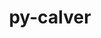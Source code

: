 ---
title: "py-calver"
layout: cache
categories: [package, develop]
meta: {"compilers": ["apple-clang@=16.0.0", "gcc@=10.5.0", "gcc@=11.1.0", "gcc@=11.4.0", "gcc@=13.2.0", "gcc@=13.3.0", "gcc@=7.3.1", "gcc@=7.5.0", "gcc@=9.4.0", "oneapi@=2024.2.1"], "num_specs": 194, "num_specs_by_stack": {"aws-isc": 2, "aws-isc-aarch64": 2, "data-vis-sdk": 8, "developer-tools-aarch64-linux-gnu": 4, "developer-tools-darwin": 4, "developer-tools-x86_64_v3-linux-gnu": 4, "e4s": 31, "e4s-neoverse-v2": 8, "e4s-neoverse_v1": 8, "e4s-oneapi": 31, "e4s-power": 4, "hep": 8, "ml-darwin-aarch64-mps": 23, "ml-linux-aarch64-cpu": 22, "ml-linux-aarch64-cuda": 23, "ml-linux-x86_64-cpu": 22, "ml-linux-x86_64-cuda": 23, "ml-linux-x86_64-rocm": 18, "radiuss": 15, "root": 194}, "oss": ["amzn2", "centos7", "rhel8", "sequoia", "ubuntu18.04", "ubuntu20.04", "ubuntu22.04", "ubuntu24.04"], "platforms": ["darwin", "linux"], "stacks": ["aws-isc", "aws-isc-aarch64", "data-vis-sdk", "developer-tools-aarch64-linux-gnu", "developer-tools-darwin", "developer-tools-x86_64_v3-linux-gnu", "e4s", "e4s-neoverse-v2", "e4s-neoverse_v1", "e4s-oneapi", "e4s-power", "hep", "ml-darwin-aarch64-mps", "ml-linux-aarch64-cpu", "ml-linux-aarch64-cuda", "ml-linux-x86_64-cpu", "ml-linux-x86_64-cuda", "ml-linux-x86_64-rocm", "radiuss", "root"], "targets": ["aarch64", "neoverse_v1", "neoverse_v2", "ppc64le", "x86_64_v3"], "versions": ["2022.6.26"]}
spec_details: [{"compiler": "gcc@=13.2.0", "hash": "27gqeqms4hyujnfe2lf4oikl3ylad6gn", "os": "ubuntu24.04", "platform": "linux", "size": "-", "stacks": ["ml-linux-aarch64-cpu", "ml-linux-aarch64-cuda", "root"], "target": "aarch64", "variants": ["build_system=python_pip"], "versions": ["2022.6.26"]}, {"compiler": "gcc@=11.4.0", "hash": "2a75j7ejfkguobazuiwimw372n27rzvf", "os": "ubuntu22.04", "platform": "linux", "size": "-", "stacks": ["e4s", "root"], "target": "x86_64_v3", "variants": ["build_system=python_pip"], "versions": ["2022.6.26"]}, {"compiler": "gcc@=11.4.0", "hash": "2ai2nfs6xtkwra627msp7sukgzb6ldwl", "os": "ubuntu22.04", "platform": "linux", "size": "-", "stacks": ["e4s", "root"], "target": "x86_64_v3", "variants": ["build_system=python_pip"], "versions": ["2022.6.26"]}, {"compiler": "oneapi@=2024.2.1", "hash": "2bk5cbbatv7afxlzafrby6yarmbzsqy6", "os": "ubuntu22.04", "platform": "linux", "size": "-", "stacks": ["e4s-oneapi", "root"], "target": "x86_64_v3", "variants": ["build_system=python_pip"], "versions": ["2022.6.26"]}, {"compiler": "apple-clang@=16.0.0", "hash": "2ffl3p6njefh54degb4gag2byxrdrs77", "os": "sequoia", "platform": "darwin", "size": "-", "stacks": ["developer-tools-darwin", "ml-darwin-aarch64-mps", "root"], "target": "aarch64", "variants": ["build_system=python_pip"], "versions": ["2022.6.26"]}, {"compiler": "gcc@=11.1.0", "hash": "2iozywvm5erapjd3ddgjotihpeqgzze3", "os": "ubuntu20.04", "platform": "linux", "size": "-", "stacks": ["data-vis-sdk", "root"], "target": "x86_64_v3", "variants": ["build_system=python_pip"], "versions": ["2022.6.26"]}, {"compiler": "gcc@=11.1.0", "hash": "33scl4a6ddpvpgu5v2ezzqj46v2regyb", "os": "ubuntu20.04", "platform": "linux", "size": "-", "stacks": ["data-vis-sdk", "root"], "target": "x86_64_v3", "variants": ["build_system=python_pip"], "versions": ["2022.6.26"]}, {"compiler": "gcc@=13.2.0", "hash": "33ugwhri2xeiktaq4vis34w64ucdj5et", "os": "ubuntu24.04", "platform": "linux", "size": "-", "stacks": ["ml-linux-aarch64-cpu", "ml-linux-aarch64-cuda", "root"], "target": "aarch64", "variants": ["build_system=python_pip"], "versions": ["2022.6.26"]}, {"compiler": "gcc@=13.2.0", "hash": "34one5kfkqpxwxxi7aslyfv3dcizlwtw", "os": "ubuntu24.04", "platform": "linux", "size": "-", "stacks": ["ml-linux-x86_64-cpu", "ml-linux-x86_64-cuda", "root"], "target": "x86_64_v3", "variants": ["build_system=python_pip"], "versions": ["2022.6.26"]}, {"compiler": "gcc@=13.2.0", "hash": "37tf6xsel2mrkovzd5hkm7mhcdnij3nu", "os": "ubuntu24.04", "platform": "linux", "size": "-", "stacks": ["ml-linux-aarch64-cpu", "ml-linux-aarch64-cuda", "root"], "target": "aarch64", "variants": ["build_system=python_pip"], "versions": ["2022.6.26"]}, {"compiler": "oneapi@=2024.2.1", "hash": "3cetlh5z55spdhibcloi7f4lj227x6yc", "os": "ubuntu22.04", "platform": "linux", "size": "-", "stacks": ["e4s-oneapi", "root"], "target": "x86_64_v3", "variants": ["build_system=python_pip"], "versions": ["2022.6.26"]}, {"compiler": "apple-clang@=16.0.0", "hash": "3ei4wk57xy2domylckqz4vcxrpqczrnc", "os": "sequoia", "platform": "darwin", "size": "-", "stacks": ["ml-darwin-aarch64-mps", "root"], "target": "aarch64", "variants": ["build_system=python_pip"], "versions": ["2022.6.26"]}, {"compiler": "gcc@=11.4.0", "hash": "3fnwj7oankksxdodmodpoa3bb5bekjxj", "os": "ubuntu22.04", "platform": "linux", "size": "-", "stacks": ["hep", "root"], "target": "x86_64_v3", "variants": ["build_system=python_pip"], "versions": ["2022.6.26"]}, {"compiler": "gcc@=11.1.0", "hash": "4cxk32547q3dm447tjghgzeav44hubq2", "os": "ubuntu20.04", "platform": "linux", "size": "-", "stacks": ["data-vis-sdk", "root"], "target": "x86_64_v3", "variants": ["build_system=python_pip"], "versions": ["2022.6.26"]}, {"compiler": "gcc@=11.4.0", "hash": "4exw7utiwu47wugpm4nlg3jbdwbf2mip", "os": "ubuntu22.04", "platform": "linux", "size": "-", "stacks": ["e4s", "root"], "target": "x86_64_v3", "variants": ["build_system=python_pip"], "versions": ["2022.6.26"]}, {"compiler": "gcc@=11.4.0", "hash": "4f4phrcnesm3wjhwuwdvzhdyzxkekyrw", "os": "ubuntu22.04", "platform": "linux", "size": "-", "stacks": ["e4s-neoverse_v1", "root"], "target": "neoverse_v1", "variants": ["build_system=python_pip"], "versions": ["2022.6.26"]}, {"compiler": "gcc@=11.1.0", "hash": "4m5pjagarrvjfidgsfmfs5wlumxyf3no", "os": "ubuntu20.04", "platform": "linux", "size": "-", "stacks": ["data-vis-sdk", "root"], "target": "x86_64_v3", "variants": ["build_system=python_pip"], "versions": ["2022.6.26"]}, {"compiler": "gcc@=11.4.0", "hash": "4msjcqaewvdbzxdrj4zijyzjgd2ofn22", "os": "ubuntu22.04", "platform": "linux", "size": "-", "stacks": ["e4s-neoverse_v1", "root"], "target": "neoverse_v1", "variants": ["build_system=python_pip"], "versions": ["2022.6.26"]}, {"compiler": "apple-clang@=16.0.0", "hash": "4zzkhjxbuiuwucnzq5nt566huwppwjj7", "os": "sequoia", "platform": "darwin", "size": "-", "stacks": ["ml-darwin-aarch64-mps", "root"], "target": "aarch64", "variants": ["build_system=python_pip"], "versions": ["2022.6.26"]}, {"compiler": "gcc@=11.4.0", "hash": "55ahdwd2ha7kke5k3qyy4fhqjo2eikuj", "os": "ubuntu22.04", "platform": "linux", "size": "-", "stacks": ["e4s", "root"], "target": "x86_64_v3", "variants": ["build_system=python_pip"], "versions": ["2022.6.26"]}, {"compiler": "gcc@=13.2.0", "hash": "5k6yyu5dhij5o2m7l5plwtciucwvcllu", "os": "ubuntu24.04", "platform": "linux", "size": "-", "stacks": ["ml-linux-x86_64-cpu", "ml-linux-x86_64-cuda", "ml-linux-x86_64-rocm", "root"], "target": "x86_64_v3", "variants": ["build_system=python_pip"], "versions": ["2022.6.26"]}, {"compiler": "oneapi@=2024.2.1", "hash": "5puzjkbtjf26mnmouit7nwl7bxku4vsv", "os": "ubuntu22.04", "platform": "linux", "size": "-", "stacks": ["e4s-oneapi", "root"], "target": "x86_64_v3", "variants": ["build_system=python_pip"], "versions": ["2022.6.26"]}, {"compiler": "oneapi@=2024.2.1", "hash": "5pxkodffygqafmq5t6iwyb5eurvoszuy", "os": "ubuntu22.04", "platform": "linux", "size": "-", "stacks": ["e4s-oneapi", "root"], "target": "x86_64_v3", "variants": ["build_system=python_pip"], "versions": ["2022.6.26"]}, {"compiler": "gcc@=11.4.0", "hash": "637gvfkinzjink7zjdopjbtc4rwwjscu", "os": "ubuntu22.04", "platform": "linux", "size": "-", "stacks": ["hep", "root"], "target": "x86_64_v3", "variants": ["build_system=python_pip"], "versions": ["2022.6.26"]}, {"compiler": "gcc@=11.4.0", "hash": "6r5xucmeiweo2d7mancgwhkqgceytfdv", "os": "ubuntu22.04", "platform": "linux", "size": "-", "stacks": ["e4s", "root"], "target": "x86_64_v3", "variants": ["build_system=python_pip"], "versions": ["2022.6.26"]}, {"compiler": "apple-clang@=16.0.0", "hash": "6sb5qljgxkhrhsadvjacwikio3wn2zqo", "os": "sequoia", "platform": "darwin", "size": "-", "stacks": ["ml-darwin-aarch64-mps", "root"], "target": "aarch64", "variants": ["build_system=python_pip"], "versions": ["2022.6.26"]}, {"compiler": "gcc@=13.2.0", "hash": "6tvrzdxhjttb4snc5r7h5c4obr6toapu", "os": "ubuntu24.04", "platform": "linux", "size": "-", "stacks": ["ml-linux-aarch64-cpu", "ml-linux-aarch64-cuda", "root"], "target": "aarch64", "variants": ["build_system=python_pip"], "versions": ["2022.6.26"]}, {"compiler": "gcc@=7.5.0", "hash": "6v3wf7uvslaja7wtewpogacel57qchu6", "os": "ubuntu18.04", "platform": "linux", "size": "-", "stacks": ["radiuss", "root"], "target": "x86_64_v3", "variants": ["build_system=python_pip"], "versions": ["2022.6.26"]}, {"compiler": "oneapi@=2024.2.1", "hash": "6yithwhlpivusjhlr75d3g7dt7t5g7c2", "os": "ubuntu22.04", "platform": "linux", "size": "-", "stacks": ["e4s-oneapi", "root"], "target": "x86_64_v3", "variants": ["build_system=python_pip"], "versions": ["2022.6.26"]}, {"compiler": "gcc@=11.1.0", "hash": "73excta2oes4dqaet646s5nzajnf5izh", "os": "ubuntu20.04", "platform": "linux", "size": "-", "stacks": ["data-vis-sdk", "root"], "target": "x86_64_v3", "variants": ["build_system=python_pip"], "versions": ["2022.6.26"]}, {"compiler": "gcc@=11.1.0", "hash": "7ayemzvtptqxmkfe4qrppg6dqnub4j3d", "os": "ubuntu20.04", "platform": "linux", "size": "-", "stacks": ["data-vis-sdk", "root"], "target": "x86_64_v3", "variants": ["build_system=python_pip"], "versions": ["2022.6.26"]}, {"compiler": "oneapi@=2024.2.1", "hash": "7wfmn7y4aonv2yrgdow7iuxj2kjopmi4", "os": "ubuntu22.04", "platform": "linux", "size": "-", "stacks": ["e4s-oneapi", "root"], "target": "x86_64_v3", "variants": ["build_system=python_pip"], "versions": ["2022.6.26"]}, {"compiler": "gcc@=7.5.0", "hash": "7wqqxtcqzqllozl5ctriq7yn5nfy55jq", "os": "ubuntu18.04", "platform": "linux", "size": "-", "stacks": ["radiuss", "root"], "target": "x86_64_v3", "variants": ["build_system=python_pip"], "versions": ["2022.6.26"]}, {"compiler": "oneapi@=2024.2.1", "hash": "ajixmjuwxjimpab5np3uryy4hhyop7us", "os": "ubuntu22.04", "platform": "linux", "size": "-", "stacks": ["e4s-oneapi", "root"], "target": "x86_64_v3", "variants": ["build_system=python_pip"], "versions": ["2022.6.26"]}, {"compiler": "oneapi@=2024.2.1", "hash": "akjsghjela73ytck2ciqbcn27drw3oje", "os": "ubuntu22.04", "platform": "linux", "size": "-", "stacks": ["e4s-oneapi", "root"], "target": "x86_64_v3", "variants": ["build_system=python_pip"], "versions": ["2022.6.26"]}, {"compiler": "gcc@=11.4.0", "hash": "apdofj6ksv6yfpll6ibkfccavlnfgvvw", "os": "ubuntu22.04", "platform": "linux", "size": "-", "stacks": ["e4s", "root"], "target": "x86_64_v3", "variants": ["build_system=python_pip"], "versions": ["2022.6.26"]}, {"compiler": "gcc@=11.4.0", "hash": "ayawudbwdsbocyqpid36bhi3ie5g2jho", "os": "ubuntu22.04", "platform": "linux", "size": "-", "stacks": ["e4s", "root"], "target": "x86_64_v3", "variants": ["build_system=python_pip"], "versions": ["2022.6.26"]}, {"compiler": "gcc@=13.2.0", "hash": "aykwtazj2532wmjclhr2alb7w7hc3ufn", "os": "ubuntu24.04", "platform": "linux", "size": "-", "stacks": ["ml-linux-x86_64-cpu", "ml-linux-x86_64-cuda", "ml-linux-x86_64-rocm", "root"], "target": "x86_64_v3", "variants": ["build_system=python_pip"], "versions": ["2022.6.26"]}, {"compiler": "oneapi@=2024.2.1", "hash": "b7f4r7t5xyptqguiyy3dkz7kh3zwfkyu", "os": "ubuntu22.04", "platform": "linux", "size": "-", "stacks": ["e4s-oneapi", "root"], "target": "x86_64_v3", "variants": ["build_system=python_pip"], "versions": ["2022.6.26"]}, {"compiler": "apple-clang@=16.0.0", "hash": "bcypkiar43w5qhh6rt6aqbetdxrpktad", "os": "sequoia", "platform": "darwin", "size": "-", "stacks": ["ml-darwin-aarch64-mps", "root"], "target": "aarch64", "variants": ["build_system=python_pip"], "versions": ["2022.6.26"]}, {"compiler": "apple-clang@=16.0.0", "hash": "bmqhrcnqai4rfplsn7ppy2e6z4moz26s", "os": "sequoia", "platform": "darwin", "size": "-", "stacks": ["ml-darwin-aarch64-mps", "root"], "target": "aarch64", "variants": ["build_system=python_pip"], "versions": ["2022.6.26"]}, {"compiler": "oneapi@=2024.2.1", "hash": "bo4cp3iqqhhr2nciyoxtq2amdgttvp7e", "os": "ubuntu22.04", "platform": "linux", "size": "-", "stacks": ["e4s-oneapi", "root"], "target": "x86_64_v3", "variants": ["build_system=python_pip"], "versions": ["2022.6.26"]}, {"compiler": "gcc@=11.4.0", "hash": "boru5rsogs7awm55zxezb3py4wu7kqot", "os": "ubuntu22.04", "platform": "linux", "size": "-", "stacks": ["e4s", "root"], "target": "x86_64_v3", "variants": ["build_system=python_pip"], "versions": ["2022.6.26"]}, {"compiler": "gcc@=7.5.0", "hash": "bxjl37wj3h6n4boxzei3kk725hxdmk3r", "os": "ubuntu18.04", "platform": "linux", "size": "-", "stacks": ["radiuss", "root"], "target": "x86_64_v3", "variants": ["build_system=python_pip"], "versions": ["2022.6.26"]}, {"compiler": "gcc@=7.5.0", "hash": "cbvu6lstek5qcxs5cqcw3amn2twg2fme", "os": "ubuntu18.04", "platform": "linux", "size": "-", "stacks": ["radiuss", "root"], "target": "x86_64_v3", "variants": ["build_system=python_pip"], "versions": ["2022.6.26"]}, {"compiler": "gcc@=13.2.0", "hash": "cr6e4bzrvtnrcjauvbgqarlcm26zaxwy", "os": "ubuntu24.04", "platform": "linux", "size": "-", "stacks": ["ml-linux-aarch64-cpu", "ml-linux-aarch64-cuda", "root"], "target": "aarch64", "variants": ["build_system=python_pip"], "versions": ["2022.6.26"]}, {"compiler": "apple-clang@=16.0.0", "hash": "cswzlqu7mdopqe6qxqhprn76nsgtemto", "os": "sequoia", "platform": "darwin", "size": "-", "stacks": ["developer-tools-darwin", "ml-darwin-aarch64-mps", "root"], "target": "aarch64", "variants": ["build_system=python_pip"], "versions": ["2022.6.26"]}, {"compiler": "gcc@=13.2.0", "hash": "cwf6c3zk2huqcb5gd42fjb7v2dpbndgw", "os": "ubuntu24.04", "platform": "linux", "size": "-", "stacks": ["ml-linux-aarch64-cpu", "ml-linux-aarch64-cuda", "root"], "target": "aarch64", "variants": ["build_system=python_pip"], "versions": ["2022.6.26"]}, {"compiler": "gcc@=9.4.0", "hash": "cxaxagocjbyhqbece3fhi4kpr3izdplr", "os": "ubuntu20.04", "platform": "linux", "size": "-", "stacks": ["e4s-power", "root"], "target": "ppc64le", "variants": ["build_system=python_pip"], "versions": ["2022.6.26"]}, {"compiler": "gcc@=11.4.0", "hash": "d3k7fskz3r7xapc53qdthawdbjhaeaj2", "os": "ubuntu22.04", "platform": "linux", "size": "-", "stacks": ["e4s-neoverse-v2", "root"], "target": "neoverse_v2", "variants": ["build_system=python_pip"], "versions": ["2022.6.26"]}, {"compiler": "gcc@=11.4.0", "hash": "d5g76qhelpz626ydty3iwx334hwucrev", "os": "ubuntu22.04", "platform": "linux", "size": "-", "stacks": ["hep", "root"], "target": "x86_64_v3", "variants": ["build_system=python_pip"], "versions": ["2022.6.26"]}, {"compiler": "gcc@=10.5.0", "hash": "d6k3244rhrylmjexzwc4wfp4ilhsqas5", "os": "centos7", "platform": "linux", "size": "-", "stacks": ["developer-tools-x86_64_v3-linux-gnu", "root"], "target": "x86_64_v3", "variants": ["build_system=python_pip"], "versions": ["2022.6.26"]}, {"compiler": "gcc@=11.4.0", "hash": "dalxatjfrtqktha7mriwbuymqtni2v2g", "os": "ubuntu22.04", "platform": "linux", "size": "-", "stacks": ["e4s", "root"], "target": "x86_64_v3", "variants": ["build_system=python_pip"], "versions": ["2022.6.26"]}, {"compiler": "gcc@=11.4.0", "hash": "dbrpk75fdioomw4puyvwifpayytbxe5o", "os": "ubuntu22.04", "platform": "linux", "size": "-", "stacks": ["e4s-neoverse_v1", "root"], "target": "neoverse_v1", "variants": ["build_system=python_pip"], "versions": ["2022.6.26"]}, {"compiler": "gcc@=11.4.0", "hash": "dcrspffvzncb65aawsp5s5vvoarihzqv", "os": "ubuntu22.04", "platform": "linux", "size": "-", "stacks": ["e4s", "root"], "target": "x86_64_v3", "variants": ["build_system=python_pip"], "versions": ["2022.6.26"]}, {"compiler": "gcc@=13.2.0", "hash": "dfrtca7zjjetqwijlmzyhco4oqlhsirf", "os": "ubuntu24.04", "platform": "linux", "size": "-", "stacks": ["ml-linux-x86_64-cpu", "ml-linux-x86_64-cuda", "ml-linux-x86_64-rocm", "root"], "target": "x86_64_v3", "variants": ["build_system=python_pip"], "versions": ["2022.6.26"]}, {"compiler": "gcc@=13.2.0", "hash": "dfsch5lxumbx7ldxv6sjvjgdjtorzlzm", "os": "ubuntu24.04", "platform": "linux", "size": "-", "stacks": ["ml-linux-x86_64-cpu", "ml-linux-x86_64-cuda", "root"], "target": "x86_64_v3", "variants": ["build_system=python_pip"], "versions": ["2022.6.26"]}, {"compiler": "oneapi@=2024.2.1", "hash": "drh3kojys3v4pe62ucwlsissb3dxznwl", "os": "ubuntu22.04", "platform": "linux", "size": "-", "stacks": ["e4s-oneapi", "root"], "target": "x86_64_v3", "variants": ["build_system=python_pip"], "versions": ["2022.6.26"]}, {"compiler": "gcc@=7.5.0", "hash": "dtn5fg2vqofjpu3fmd24qzb6ksck7nwe", "os": "ubuntu18.04", "platform": "linux", "size": "-", "stacks": ["radiuss", "root"], "target": "x86_64_v3", "variants": ["build_system=python_pip"], "versions": ["2022.6.26"]}, {"compiler": "gcc@=13.2.0", "hash": "elpnp4ktljmp5ckhx36yklkp2vkcpeae", "os": "ubuntu24.04", "platform": "linux", "size": "-", "stacks": ["ml-linux-aarch64-cpu", "ml-linux-aarch64-cuda", "root"], "target": "aarch64", "variants": ["build_system=python_pip"], "versions": ["2022.6.26"]}, {"compiler": "oneapi@=2024.2.1", "hash": "eqd6b32tle3whlqmj2ztknz675tu4tsj", "os": "ubuntu22.04", "platform": "linux", "size": "-", "stacks": ["e4s-oneapi", "root"], "target": "x86_64_v3", "variants": ["build_system=python_pip"], "versions": ["2022.6.26"]}, {"compiler": "gcc@=9.4.0", "hash": "f47mbnzwpnconk4gqprb4qaeg52qiihw", "os": "ubuntu20.04", "platform": "linux", "size": "-", "stacks": ["e4s-power", "root"], "target": "ppc64le", "variants": ["build_system=python_pip"], "versions": ["2022.6.26"]}, {"compiler": "gcc@=13.3.0", "hash": "f4ynn6gee6nwtavxzb73yzi5cnpr5aug", "os": "rhel8", "platform": "linux", "size": "-", "stacks": ["developer-tools-aarch64-linux-gnu", "root"], "target": "aarch64", "variants": ["build_system=python_pip"], "versions": ["2022.6.26"]}, {"compiler": "gcc@=13.2.0", "hash": "f7zuf6pwpmuc6hsk3gvk5ojs44euayny", "os": "ubuntu24.04", "platform": "linux", "size": "-", "stacks": ["ml-linux-x86_64-cpu", "ml-linux-x86_64-cuda", "ml-linux-x86_64-rocm", "root"], "target": "x86_64_v3", "variants": ["build_system=python_pip"], "versions": ["2022.6.26"]}, {"compiler": "oneapi@=2024.2.1", "hash": "fofppjo3wtszj4q2ksfddzq6655zb2mx", "os": "ubuntu22.04", "platform": "linux", "size": "-", "stacks": ["e4s-oneapi", "root"], "target": "x86_64_v3", "variants": ["build_system=python_pip"], "versions": ["2022.6.26"]}, {"compiler": "oneapi@=2024.2.1", "hash": "fxhyrapz2qawox4ikgicqlyca5654zlh", "os": "ubuntu22.04", "platform": "linux", "size": "-", "stacks": ["e4s-oneapi", "root"], "target": "x86_64_v3", "variants": ["build_system=python_pip"], "versions": ["2022.6.26"]}, {"compiler": "oneapi@=2024.2.1", "hash": "fxmwyem4ilhg4ttmwypdaq4co6si2ngl", "os": "ubuntu22.04", "platform": "linux", "size": "-", "stacks": ["e4s-oneapi", "root"], "target": "x86_64_v3", "variants": ["build_system=python_pip"], "versions": ["2022.6.26"]}, {"compiler": "gcc@=11.4.0", "hash": "g2ke65762ufz644qtnpwcmhs2puhymte", "os": "ubuntu22.04", "platform": "linux", "size": "-", "stacks": ["hep", "root"], "target": "x86_64_v3", "variants": ["build_system=python_pip"], "versions": ["2022.6.26"]}, {"compiler": "gcc@=13.2.0", "hash": "gdodopupao43dxx77kq3i6dpzv5t2igf", "os": "ubuntu24.04", "platform": "linux", "size": "-", "stacks": ["ml-linux-x86_64-cpu", "ml-linux-x86_64-cuda", "ml-linux-x86_64-rocm", "root"], "target": "x86_64_v3", "variants": ["build_system=python_pip"], "versions": ["2022.6.26"]}, {"compiler": "gcc@=13.2.0", "hash": "gickv6o7lldqj7a6sk2uvzx7533jvfra", "os": "ubuntu24.04", "platform": "linux", "size": "-", "stacks": ["ml-linux-x86_64-cpu", "ml-linux-x86_64-cuda", "ml-linux-x86_64-rocm", "root"], "target": "x86_64_v3", "variants": ["build_system=python_pip"], "versions": ["2022.6.26"]}, {"compiler": "apple-clang@=16.0.0", "hash": "gjz56wmo335abb6tieejhetaooaccceq", "os": "sequoia", "platform": "darwin", "size": "-", "stacks": ["ml-darwin-aarch64-mps", "root"], "target": "aarch64", "variants": ["build_system=python_pip"], "versions": ["2022.6.26"]}, {"compiler": "gcc@=11.4.0", "hash": "goo2436lfw3vkahcjbzljeepo64hgh5i", "os": "ubuntu22.04", "platform": "linux", "size": "-", "stacks": ["e4s", "root"], "target": "x86_64_v3", "variants": ["build_system=python_pip"], "versions": ["2022.6.26"]}, {"compiler": "gcc@=7.5.0", "hash": "grfbbsvvh6ipdt3es46dapjbl4so7td5", "os": "ubuntu18.04", "platform": "linux", "size": "-", "stacks": ["radiuss", "root"], "target": "x86_64_v3", "variants": ["build_system=python_pip"], "versions": ["2022.6.26"]}, {"compiler": "gcc@=13.2.0", "hash": "gz6nymv2izs5s5ilforjdfqyc7gdqtf5", "os": "ubuntu24.04", "platform": "linux", "size": "-", "stacks": ["ml-linux-x86_64-cpu", "ml-linux-x86_64-cuda", "ml-linux-x86_64-rocm", "root"], "target": "x86_64_v3", "variants": ["build_system=python_pip"], "versions": ["2022.6.26"]}, {"compiler": "oneapi@=2024.2.1", "hash": "het5fknt4aum6nn2jzquzxrsd3nl2p35", "os": "ubuntu22.04", "platform": "linux", "size": "-", "stacks": ["e4s-oneapi", "root"], "target": "x86_64_v3", "variants": ["build_system=python_pip"], "versions": ["2022.6.26"]}, {"compiler": "gcc@=11.4.0", "hash": "hjsab6c6robda24v6pp2y4hllwndp7zl", "os": "ubuntu22.04", "platform": "linux", "size": "-", "stacks": ["e4s-neoverse_v1", "root"], "target": "neoverse_v1", "variants": ["build_system=python_pip"], "versions": ["2022.6.26"]}, {"compiler": "apple-clang@=16.0.0", "hash": "i65j7tp5umrh45vabtdkwcyiv77a3wou", "os": "sequoia", "platform": "darwin", "size": "-", "stacks": ["ml-darwin-aarch64-mps", "root"], "target": "aarch64", "variants": ["build_system=python_pip"], "versions": ["2022.6.26"]}, {"compiler": "gcc@=13.2.0", "hash": "ih4cysby5jcq34u7uy327r2koktevwkc", "os": "ubuntu24.04", "platform": "linux", "size": "-", "stacks": ["ml-linux-aarch64-cpu", "ml-linux-aarch64-cuda", "root"], "target": "aarch64", "variants": ["build_system=python_pip"], "versions": ["2022.6.26"]}, {"compiler": "oneapi@=2024.2.1", "hash": "ihyriew2d5jt653hviaodkcwfkp3qhg6", "os": "ubuntu22.04", "platform": "linux", "size": "-", "stacks": ["e4s-oneapi", "root"], "target": "x86_64_v3", "variants": ["build_system=python_pip"], "versions": ["2022.6.26"]}, {"compiler": "gcc@=11.4.0", "hash": "iig7reox3o6jg44m6d665k4ymaqjj4a2", "os": "ubuntu22.04", "platform": "linux", "size": "-", "stacks": ["e4s", "root"], "target": "x86_64_v3", "variants": ["build_system=python_pip"], "versions": ["2022.6.26"]}, {"compiler": "gcc@=13.2.0", "hash": "imnfxalpbrikrizg5uoylg2leim4parl", "os": "ubuntu24.04", "platform": "linux", "size": "-", "stacks": ["ml-linux-x86_64-cpu", "ml-linux-x86_64-cuda", "ml-linux-x86_64-rocm", "root"], "target": "x86_64_v3", "variants": ["build_system=python_pip"], "versions": ["2022.6.26"]}, {"compiler": "gcc@=11.4.0", "hash": "iop2bxsjvjmtcpzr4yyg2zzmmeahp4kl", "os": "ubuntu22.04", "platform": "linux", "size": "-", "stacks": ["e4s-neoverse-v2", "root"], "target": "neoverse_v2", "variants": ["build_system=python_pip"], "versions": ["2022.6.26"]}, {"compiler": "gcc@=13.2.0", "hash": "ipbcelcdvk7i4oapkgsmlj4mbqb2pvy5", "os": "ubuntu24.04", "platform": "linux", "size": "-", "stacks": ["ml-linux-x86_64-cpu", "ml-linux-x86_64-cuda", "root"], "target": "x86_64_v3", "variants": ["build_system=python_pip"], "versions": ["2022.6.26"]}, {"compiler": "gcc@=11.4.0", "hash": "ipc26vjl527suodjugaxwa4hxz444iq6", "os": "ubuntu22.04", "platform": "linux", "size": "-", "stacks": ["e4s", "root"], "target": "x86_64_v3", "variants": ["build_system=python_pip"], "versions": ["2022.6.26"]}, {"compiler": "gcc@=11.4.0", "hash": "j2mx4h5aors6ie5eukthxjye2cxjlqct", "os": "ubuntu22.04", "platform": "linux", "size": "-", "stacks": ["e4s-neoverse_v1", "root"], "target": "neoverse_v1", "variants": ["build_system=python_pip"], "versions": ["2022.6.26"]}, {"compiler": "gcc@=13.2.0", "hash": "j4gjf3slaspldi3mhdrhp5vhxcol3ufh", "os": "ubuntu24.04", "platform": "linux", "size": "-", "stacks": ["ml-linux-x86_64-cpu", "ml-linux-x86_64-cuda", "ml-linux-x86_64-rocm", "root"], "target": "x86_64_v3", "variants": ["build_system=python_pip"], "versions": ["2022.6.26"]}, {"compiler": "gcc@=7.3.1", "hash": "ja5asfqqdlr4ajsg2oasim7vrjpi5pkr", "os": "amzn2", "platform": "linux", "size": "-", "stacks": ["aws-isc", "root"], "target": "x86_64_v3", "variants": ["build_system=python_pip"], "versions": ["2022.6.26"]}, {"compiler": "apple-clang@=16.0.0", "hash": "jaighdwu745s6l2zxa24oa6iz3q7q52j", "os": "sequoia", "platform": "darwin", "size": "-", "stacks": ["ml-darwin-aarch64-mps", "root"], "target": "aarch64", "variants": ["build_system=python_pip"], "versions": ["2022.6.26"]}, {"compiler": "apple-clang@=16.0.0", "hash": "jdoiexz3wfzhvjg7xfb7niukht54uplw", "os": "sequoia", "platform": "darwin", "size": "-", "stacks": ["ml-darwin-aarch64-mps", "root"], "target": "aarch64", "variants": ["build_system=python_pip"], "versions": ["2022.6.26"]}, {"compiler": "gcc@=7.5.0", "hash": "jn4bbycmqirxdbiclmb2codkzzyac5pf", "os": "ubuntu18.04", "platform": "linux", "size": "-", "stacks": ["radiuss", "root"], "target": "x86_64_v3", "variants": ["build_system=python_pip"], "versions": ["2022.6.26"]}, {"compiler": "gcc@=11.4.0", "hash": "jrezi4e2ftfo6dvbw7gvkzf3znyt3ceo", "os": "ubuntu22.04", "platform": "linux", "size": "-", "stacks": ["e4s-neoverse-v2", "root"], "target": "neoverse_v2", "variants": ["build_system=python_pip"], "versions": ["2022.6.26"]}, {"compiler": "gcc@=13.2.0", "hash": "k2llw4xrgkaqew573mspf2gchg2cp572", "os": "ubuntu24.04", "platform": "linux", "size": "-", "stacks": ["ml-linux-aarch64-cpu", "ml-linux-aarch64-cuda", "root"], "target": "aarch64", "variants": ["build_system=python_pip"], "versions": ["2022.6.26"]}, {"compiler": "gcc@=11.4.0", "hash": "k3evulyzskpo7tigutrl2ud2wxb5oays", "os": "ubuntu22.04", "platform": "linux", "size": "-", "stacks": ["e4s-neoverse-v2", "root"], "target": "neoverse_v2", "variants": ["build_system=python_pip"], "versions": ["2022.6.26"]}, {"compiler": "gcc@=11.4.0", "hash": "k6kaghlkcl3lwqmqjb2opslmlfq2v32u", "os": "ubuntu22.04", "platform": "linux", "size": "-", "stacks": ["e4s", "root"], "target": "x86_64_v3", "variants": ["build_system=python_pip"], "versions": ["2022.6.26"]}, {"compiler": "oneapi@=2024.2.1", "hash": "kihkqz2obu3hxj74qyadcwsudjgtrb65", "os": "ubuntu22.04", "platform": "linux", "size": "-", "stacks": ["e4s-oneapi", "root"], "target": "x86_64_v3", "variants": ["build_system=python_pip"], "versions": ["2022.6.26"]}, {"compiler": "gcc@=13.2.0", "hash": "ko42bh75h2q4e2efmbcpnxown6i3yhad", "os": "ubuntu24.04", "platform": "linux", "size": "-", "stacks": ["ml-linux-aarch64-cpu", "ml-linux-aarch64-cuda", "root"], "target": "aarch64", "variants": ["build_system=python_pip"], "versions": ["2022.6.26"]}, {"compiler": "apple-clang@=16.0.0", "hash": "kpkhieucalmda2pprqmvttjf5bdmhxip", "os": "sequoia", "platform": "darwin", "size": "-", "stacks": ["developer-tools-darwin", "ml-darwin-aarch64-mps", "root"], "target": "aarch64", "variants": ["build_system=python_pip"], "versions": ["2022.6.26"]}, {"compiler": "gcc@=11.4.0", "hash": "kpn7xcabhgpmrqrssh2bbhod6fwdpzd3", "os": "ubuntu22.04", "platform": "linux", "size": "-", "stacks": ["e4s", "root"], "target": "x86_64_v3", "variants": ["build_system=python_pip"], "versions": ["2022.6.26"]}, {"compiler": "gcc@=10.5.0", "hash": "krqmdpw64mq5l5csxr3d5bpjzxzaq6cn", "os": "centos7", "platform": "linux", "size": "-", "stacks": ["developer-tools-x86_64_v3-linux-gnu", "root"], "target": "x86_64_v3", "variants": ["build_system=python_pip"], "versions": ["2022.6.26"]}, {"compiler": "gcc@=13.2.0", "hash": "kt7rer65r6p2tse3o33xst6sgjdf23yo", "os": "ubuntu24.04", "platform": "linux", "size": "-", "stacks": ["ml-linux-aarch64-cpu", "ml-linux-aarch64-cuda", "root"], "target": "aarch64", "variants": ["build_system=python_pip"], "versions": ["2022.6.26"]}, {"compiler": "apple-clang@=16.0.0", "hash": "ld5cydvol5hfi7xrrm5kf2qk5zntez5v", "os": "sequoia", "platform": "darwin", "size": "-", "stacks": ["ml-darwin-aarch64-mps", "root"], "target": "aarch64", "variants": ["build_system=python_pip"], "versions": ["2022.6.26"]}, {"compiler": "gcc@=11.4.0", "hash": "lmba7fzdljkpi3sglzj6kkhistema5qq", "os": "ubuntu22.04", "platform": "linux", "size": "-", "stacks": ["e4s", "root"], "target": "x86_64_v3", "variants": ["build_system=python_pip"], "versions": ["2022.6.26"]}, {"compiler": "gcc@=11.4.0", "hash": "lrlidwhxskvbhivbwf6fr663pluvjdfp", "os": "ubuntu22.04", "platform": "linux", "size": "-", "stacks": ["e4s", "root"], "target": "x86_64_v3", "variants": ["build_system=python_pip"], "versions": ["2022.6.26"]}, {"compiler": "gcc@=13.2.0", "hash": "lwwmgra6myd24mpwyrq3ztyjwjfzbkmf", "os": "ubuntu24.04", "platform": "linux", "size": "-", "stacks": ["ml-linux-aarch64-cpu", "ml-linux-aarch64-cuda", "root"], "target": "aarch64", "variants": ["build_system=python_pip"], "versions": ["2022.6.26"]}, {"compiler": "gcc@=7.5.0", "hash": "lzg2nq2ah3eeqzgy2jkdm2cqsdtxub6h", "os": "ubuntu18.04", "platform": "linux", "size": "-", "stacks": ["radiuss", "root"], "target": "x86_64_v3", "variants": ["build_system=python_pip"], "versions": ["2022.6.26"]}, {"compiler": "gcc@=13.2.0", "hash": "m3pk7xiwj3lvqfqcnte27rqj3gmqlq3q", "os": "ubuntu24.04", "platform": "linux", "size": "-", "stacks": ["ml-linux-x86_64-cpu", "ml-linux-x86_64-cuda", "ml-linux-x86_64-rocm", "root"], "target": "x86_64_v3", "variants": ["build_system=python_pip"], "versions": ["2022.6.26"]}, {"compiler": "gcc@=7.3.1", "hash": "mcqiopsfb2rn74z3auhrwqvf3agmci7d", "os": "amzn2", "platform": "linux", "size": "-", "stacks": ["aws-isc-aarch64", "root"], "target": "aarch64", "variants": ["build_system=python_pip"], "versions": ["2022.6.26"]}, {"compiler": "gcc@=11.4.0", "hash": "mdiupcn5mtlgt4sexznpibwv6tkiamfp", "os": "ubuntu22.04", "platform": "linux", "size": "-", "stacks": ["e4s-neoverse_v1", "root"], "target": "neoverse_v1", "variants": ["build_system=python_pip"], "versions": ["2022.6.26"]}, {"compiler": "gcc@=13.2.0", "hash": "mmmf5ecrpy6aihz2v3uszs3kgmehrd7v", "os": "ubuntu24.04", "platform": "linux", "size": "-", "stacks": ["ml-linux-aarch64-cuda", "root"], "target": "aarch64", "variants": ["build_system=python_pip"], "versions": ["2022.6.26"]}, {"compiler": "gcc@=9.4.0", "hash": "n5hq6agx6jq2xqzog6gwce2fjjsstpl7", "os": "ubuntu20.04", "platform": "linux", "size": "-", "stacks": ["e4s-power", "root"], "target": "ppc64le", "variants": ["build_system=python_pip"], "versions": ["2022.6.26"]}, {"compiler": "apple-clang@=16.0.0", "hash": "n6utf5x2gj3kbj3talevng5oiue5wqsw", "os": "sequoia", "platform": "darwin", "size": "-", "stacks": ["ml-darwin-aarch64-mps", "root"], "target": "aarch64", "variants": ["build_system=python_pip"], "versions": ["2022.6.26"]}, {"compiler": "gcc@=11.4.0", "hash": "nmofco4457exsnjxtcntjtwwt4tfswg4", "os": "ubuntu22.04", "platform": "linux", "size": "-", "stacks": ["hep", "root"], "target": "x86_64_v3", "variants": ["build_system=python_pip"], "versions": ["2022.6.26"]}, {"compiler": "gcc@=11.1.0", "hash": "ntln3c7p66j3xxyzkfp2wc4gk3w4jsas", "os": "ubuntu20.04", "platform": "linux", "size": "-", "stacks": ["data-vis-sdk", "root"], "target": "x86_64_v3", "variants": ["build_system=python_pip"], "versions": ["2022.6.26"]}, {"compiler": "gcc@=13.2.0", "hash": "nx6kwtkbjm6id46ashs2537q74xx5f2d", "os": "ubuntu24.04", "platform": "linux", "size": "-", "stacks": ["ml-linux-aarch64-cpu", "ml-linux-aarch64-cuda", "root"], "target": "aarch64", "variants": ["build_system=python_pip"], "versions": ["2022.6.26"]}, {"compiler": "oneapi@=2024.2.1", "hash": "nycqh7fdajdzpi36kfpvsx7jrfhlf4hp", "os": "ubuntu22.04", "platform": "linux", "size": "-", "stacks": ["e4s-oneapi", "root"], "target": "x86_64_v3", "variants": ["build_system=python_pip"], "versions": ["2022.6.26"]}, {"compiler": "gcc@=7.5.0", "hash": "o6xkycfytiyhifu4r6r267pliuz5lghy", "os": "ubuntu18.04", "platform": "linux", "size": "-", "stacks": ["radiuss", "root"], "target": "x86_64_v3", "variants": ["build_system=python_pip"], "versions": ["2022.6.26"]}, {"compiler": "gcc@=11.4.0", "hash": "oanxb3v2jghh7jqo73clytxnbnipdnwq", "os": "ubuntu22.04", "platform": "linux", "size": "-", "stacks": ["e4s-neoverse-v2", "root"], "target": "neoverse_v2", "variants": ["build_system=python_pip"], "versions": ["2022.6.26"]}, {"compiler": "oneapi@=2024.2.1", "hash": "oj24u5gmfqfq2mknl67uc7ltlfsj7i6b", "os": "ubuntu22.04", "platform": "linux", "size": "-", "stacks": ["e4s-oneapi", "root"], "target": "x86_64_v3", "variants": ["build_system=python_pip"], "versions": ["2022.6.26"]}, {"compiler": "gcc@=11.4.0", "hash": "ou4sjiyxi7idgwomt3lndooujaymtk3q", "os": "ubuntu22.04", "platform": "linux", "size": "-", "stacks": ["hep", "root"], "target": "x86_64_v3", "variants": ["build_system=python_pip"], "versions": ["2022.6.26"]}, {"compiler": "gcc@=7.5.0", "hash": "ow3m67uvnwftba4ee367hdohanxqgeaq", "os": "ubuntu18.04", "platform": "linux", "size": "-", "stacks": ["radiuss", "root"], "target": "x86_64_v3", "variants": ["build_system=python_pip"], "versions": ["2022.6.26"]}, {"compiler": "apple-clang@=16.0.0", "hash": "ownjjwr5lui7w6ap755sm7tdttdb5e7a", "os": "sequoia", "platform": "darwin", "size": "-", "stacks": ["ml-darwin-aarch64-mps", "root"], "target": "aarch64", "variants": ["build_system=python_pip"], "versions": ["2022.6.26"]}, {"compiler": "gcc@=13.2.0", "hash": "pdyaxsrmq6f3mujz2kr6fjtdwgu76fst", "os": "ubuntu24.04", "platform": "linux", "size": "-", "stacks": ["ml-linux-x86_64-cpu", "ml-linux-x86_64-cuda", "ml-linux-x86_64-rocm", "root"], "target": "x86_64_v3", "variants": ["build_system=python_pip"], "versions": ["2022.6.26"]}, {"compiler": "oneapi@=2024.2.1", "hash": "pfhq42qvrcql43u64zmb4z23wknk2anm", "os": "ubuntu22.04", "platform": "linux", "size": "-", "stacks": ["e4s-oneapi", "root"], "target": "x86_64_v3", "variants": ["build_system=python_pip"], "versions": ["2022.6.26"]}, {"compiler": "gcc@=11.4.0", "hash": "pfhwxc3d5ft2j7tdaql4zqypued7kdiu", "os": "ubuntu22.04", "platform": "linux", "size": "-", "stacks": ["hep", "root"], "target": "x86_64_v3", "variants": ["build_system=python_pip"], "versions": ["2022.6.26"]}, {"compiler": "oneapi@=2024.2.1", "hash": "phs764r4vhdj6hdbnfv76i6ba7u7nmr3", "os": "ubuntu22.04", "platform": "linux", "size": "-", "stacks": ["e4s-oneapi", "root"], "target": "x86_64_v3", "variants": ["build_system=python_pip"], "versions": ["2022.6.26"]}, {"compiler": "gcc@=11.4.0", "hash": "pk2ef5eivkstjen2mgykn3yzjyfxqpzl", "os": "ubuntu22.04", "platform": "linux", "size": "-", "stacks": ["e4s-neoverse-v2", "root"], "target": "neoverse_v2", "variants": ["build_system=python_pip"], "versions": ["2022.6.26"]}, {"compiler": "gcc@=13.2.0", "hash": "qaurwekhu7vnrnisvmhqrbfesx5r4x3d", "os": "ubuntu24.04", "platform": "linux", "size": "-", "stacks": ["ml-linux-aarch64-cpu", "ml-linux-aarch64-cuda", "root"], "target": "aarch64", "variants": ["build_system=python_pip"], "versions": ["2022.6.26"]}, {"compiler": "gcc@=13.3.0", "hash": "qltmwinx2zhokm42jz7ps462vnm5mr4y", "os": "rhel8", "platform": "linux", "size": "-", "stacks": ["developer-tools-aarch64-linux-gnu", "root"], "target": "aarch64", "variants": ["build_system=python_pip"], "versions": ["2022.6.26"]}, {"compiler": "gcc@=7.5.0", "hash": "qopopgucfeua6oa3usjjuhcibotuonqo", "os": "ubuntu18.04", "platform": "linux", "size": "-", "stacks": ["radiuss", "root"], "target": "x86_64_v3", "variants": ["build_system=python_pip"], "versions": ["2022.6.26"]}, {"compiler": "oneapi@=2024.2.1", "hash": "qu3prwqzx7f4ay6wow2dtajm53iyryis", "os": "ubuntu22.04", "platform": "linux", "size": "-", "stacks": ["e4s-oneapi", "root"], "target": "x86_64_v3", "variants": ["build_system=python_pip"], "versions": ["2022.6.26"]}, {"compiler": "gcc@=13.3.0", "hash": "qytvuqc7on7q4g5pw76vsozpzr2lw45z", "os": "rhel8", "platform": "linux", "size": "-", "stacks": ["developer-tools-aarch64-linux-gnu", "root"], "target": "aarch64", "variants": ["build_system=python_pip"], "versions": ["2022.6.26"]}, {"compiler": "gcc@=7.5.0", "hash": "raajrorvmwk4qitmqeka3v6ctuxf6whf", "os": "ubuntu18.04", "platform": "linux", "size": "-", "stacks": ["radiuss", "root"], "target": "x86_64_v3", "variants": ["build_system=python_pip"], "versions": ["2022.6.26"]}, {"compiler": "gcc@=13.2.0", "hash": "ran2xgwaox5uvp6p344gpz2dew6rxrwp", "os": "ubuntu24.04", "platform": "linux", "size": "-", "stacks": ["ml-linux-aarch64-cpu", "ml-linux-aarch64-cuda", "root"], "target": "aarch64", "variants": ["build_system=python_pip"], "versions": ["2022.6.26"]}, {"compiler": "gcc@=13.2.0", "hash": "rdqc6225cbm354aupwbeeypnq6faffck", "os": "ubuntu24.04", "platform": "linux", "size": "-", "stacks": ["ml-linux-x86_64-cpu", "ml-linux-x86_64-cuda", "ml-linux-x86_64-rocm", "root"], "target": "x86_64_v3", "variants": ["build_system=python_pip"], "versions": ["2022.6.26"]}, {"compiler": "gcc@=7.3.1", "hash": "rhwjelwbhse5akzzqkh2ivlkwj4atp7l", "os": "amzn2", "platform": "linux", "size": "-", "stacks": ["aws-isc-aarch64", "root"], "target": "aarch64", "variants": ["build_system=python_pip"], "versions": ["2022.6.26"]}, {"compiler": "gcc@=11.4.0", "hash": "rii24h2ovemqntxoiwzb7t5axpr4b5xx", "os": "ubuntu22.04", "platform": "linux", "size": "-", "stacks": ["e4s-neoverse_v1", "root"], "target": "neoverse_v1", "variants": ["build_system=python_pip"], "versions": ["2022.6.26"]}, {"compiler": "oneapi@=2024.2.1", "hash": "rpnhdvhvalsazbttjuvg74i36lbptbhb", "os": "ubuntu22.04", "platform": "linux", "size": "-", "stacks": ["e4s-oneapi", "root"], "target": "x86_64_v3", "variants": ["build_system=python_pip"], "versions": ["2022.6.26"]}, {"compiler": "gcc@=11.4.0", "hash": "rrhjzbczm4s4ed5bnghlsbkpmyqcjtza", "os": "ubuntu22.04", "platform": "linux", "size": "-", "stacks": ["e4s", "root"], "target": "x86_64_v3", "variants": ["build_system=python_pip"], "versions": ["2022.6.26"]}, {"compiler": "oneapi@=2024.2.1", "hash": "ru2vxjkljuouxi7fnvqxa4wccrnkf6f2", "os": "ubuntu22.04", "platform": "linux", "size": "-", "stacks": ["e4s-oneapi", "root"], "target": "x86_64_v3", "variants": ["build_system=python_pip"], "versions": ["2022.6.26"]}, {"compiler": "gcc@=13.2.0", "hash": "rystvxyxipdgdavz5xdvfvz7rrdgu3kk", "os": "ubuntu24.04", "platform": "linux", "size": "-", "stacks": ["ml-linux-x86_64-cpu", "ml-linux-x86_64-cuda", "ml-linux-x86_64-rocm", "root"], "target": "x86_64_v3", "variants": ["build_system=python_pip"], "versions": ["2022.6.26"]}, {"compiler": "gcc@=13.2.0", "hash": "shitsw55mntexlkqea3nnxjn36itn2ir", "os": "ubuntu24.04", "platform": "linux", "size": "-", "stacks": ["ml-linux-x86_64-cpu", "ml-linux-x86_64-cuda", "root"], "target": "x86_64_v3", "variants": ["build_system=python_pip"], "versions": ["2022.6.26"]}, {"compiler": "gcc@=13.2.0", "hash": "sigaui6dolmkoyce2itsmkkxutaa2ij4", "os": "ubuntu24.04", "platform": "linux", "size": "-", "stacks": ["ml-linux-aarch64-cpu", "ml-linux-aarch64-cuda", "root"], "target": "aarch64", "variants": ["build_system=python_pip"], "versions": ["2022.6.26"]}, {"compiler": "gcc@=11.4.0", "hash": "sjiy4wo7nf2s4gk4g3octvufmbddkrxa", "os": "ubuntu22.04", "platform": "linux", "size": "-", "stacks": ["e4s", "root"], "target": "x86_64_v3", "variants": ["build_system=python_pip"], "versions": ["2022.6.26"]}, {"compiler": "gcc@=11.4.0", "hash": "sqmdklfw4q44dtbyow46aqjzlde35p7d", "os": "ubuntu22.04", "platform": "linux", "size": "-", "stacks": ["e4s", "root"], "target": "x86_64_v3", "variants": ["build_system=python_pip"], "versions": ["2022.6.26"]}, {"compiler": "gcc@=13.2.0", "hash": "sr66zbu263tofgyzpxnaejpznlt4h2za", "os": "ubuntu24.04", "platform": "linux", "size": "-", "stacks": ["ml-linux-aarch64-cpu", "ml-linux-aarch64-cuda", "root"], "target": "aarch64", "variants": ["build_system=python_pip"], "versions": ["2022.6.26"]}, {"compiler": "apple-clang@=16.0.0", "hash": "sxpquixbitshastsvrgu7ub3en4rs4rr", "os": "sequoia", "platform": "darwin", "size": "-", "stacks": ["ml-darwin-aarch64-mps", "root"], "target": "aarch64", "variants": ["build_system=python_pip"], "versions": ["2022.6.26"]}, {"compiler": "gcc@=11.4.0", "hash": "tcnbevwmzqlvux2uaap6u2c46hgu6s7y", "os": "ubuntu22.04", "platform": "linux", "size": "-", "stacks": ["e4s-neoverse_v1", "root"], "target": "neoverse_v1", "variants": ["build_system=python_pip"], "versions": ["2022.6.26"]}, {"compiler": "gcc@=11.4.0", "hash": "tiih3w74prxvyiubejxk5tdgzsy5eblt", "os": "ubuntu22.04", "platform": "linux", "size": "-", "stacks": ["e4s", "root"], "target": "x86_64_v3", "variants": ["build_system=python_pip"], "versions": ["2022.6.26"]}, {"compiler": "gcc@=7.5.0", "hash": "ts7xnvyi6yqbp2pexfzwpzgwbv5lqk5n", "os": "ubuntu18.04", "platform": "linux", "size": "-", "stacks": ["radiuss", "root"], "target": "x86_64_v3", "variants": ["build_system=python_pip"], "versions": ["2022.6.26"]}, {"compiler": "apple-clang@=16.0.0", "hash": "tzlk3lczmn7vceuusbcj2a7hx7xttk43", "os": "sequoia", "platform": "darwin", "size": "-", "stacks": ["ml-darwin-aarch64-mps", "root"], "target": "aarch64", "variants": ["build_system=python_pip"], "versions": ["2022.6.26"]}, {"compiler": "gcc@=11.4.0", "hash": "uceazbfzabeunepeqhwgb2oshvp343kx", "os": "ubuntu22.04", "platform": "linux", "size": "-", "stacks": ["e4s", "root"], "target": "x86_64_v3", "variants": ["build_system=python_pip"], "versions": ["2022.6.26"]}, {"compiler": "oneapi@=2024.2.1", "hash": "ufwpctoij3vgxfceqmpmvimhm2umsihb", "os": "ubuntu22.04", "platform": "linux", "size": "-", "stacks": ["e4s-oneapi", "root"], "target": "x86_64_v3", "variants": ["build_system=python_pip"], "versions": ["2022.6.26"]}, {"compiler": "gcc@=13.2.0", "hash": "uizwppkpryfprim7bmlrw2qht3ohigsz", "os": "ubuntu24.04", "platform": "linux", "size": "-", "stacks": ["ml-linux-aarch64-cpu", "ml-linux-aarch64-cuda", "root"], "target": "aarch64", "variants": ["build_system=python_pip"], "versions": ["2022.6.26"]}, {"compiler": "gcc@=7.5.0", "hash": "umfdagrcvg74spmkg5hb3fqss2wzxhly", "os": "ubuntu18.04", "platform": "linux", "size": "-", "stacks": ["radiuss", "root"], "target": "x86_64_v3", "variants": ["build_system=python_pip"], "versions": ["2022.6.26"]}, {"compiler": "gcc@=11.4.0", "hash": "uppzomorq5mccbpeusdoouubfqduxytt", "os": "ubuntu22.04", "platform": "linux", "size": "-", "stacks": ["e4s", "root"], "target": "x86_64_v3", "variants": ["build_system=python_pip"], "versions": ["2022.6.26"]}, {"compiler": "apple-clang@=16.0.0", "hash": "usnoijxd5k5kfodd5qmp766o72mz5mfu", "os": "sequoia", "platform": "darwin", "size": "-", "stacks": ["ml-darwin-aarch64-mps", "root"], "target": "aarch64", "variants": ["build_system=python_pip"], "versions": ["2022.6.26"]}, {"compiler": "oneapi@=2024.2.1", "hash": "uzlslqjw7aipakudkragtc4tkj7nyxop", "os": "ubuntu22.04", "platform": "linux", "size": "-", "stacks": ["e4s-oneapi", "root"], "target": "x86_64_v3", "variants": ["build_system=python_pip"], "versions": ["2022.6.26"]}, {"compiler": "gcc@=13.2.0", "hash": "v3kqx3vdhgb252knsndyacgge7qk4rsj", "os": "ubuntu24.04", "platform": "linux", "size": "-", "stacks": ["ml-linux-x86_64-cpu", "ml-linux-x86_64-cuda", "root"], "target": "x86_64_v3", "variants": ["build_system=python_pip"], "versions": ["2022.6.26"]}, {"compiler": "gcc@=9.4.0", "hash": "v453tzpubjegojodqsz4ndbnjoeka6v3", "os": "ubuntu20.04", "platform": "linux", "size": "-", "stacks": ["e4s-power", "root"], "target": "ppc64le", "variants": ["build_system=python_pip"], "versions": ["2022.6.26"]}, {"compiler": "gcc@=11.4.0", "hash": "v4nvsqhqmchnkm6ppvivrgzztyq5zsz7", "os": "ubuntu22.04", "platform": "linux", "size": "-", "stacks": ["e4s", "root"], "target": "x86_64_v3", "variants": ["build_system=python_pip"], "versions": ["2022.6.26"]}, {"compiler": "gcc@=13.2.0", "hash": "v66nqha5sphhxcq5fol5y7xos4se3jnb", "os": "ubuntu24.04", "platform": "linux", "size": "-", "stacks": ["ml-linux-x86_64-cpu", "ml-linux-x86_64-cuda", "ml-linux-x86_64-rocm", "root"], "target": "x86_64_v3", "variants": ["build_system=python_pip"], "versions": ["2022.6.26"]}, {"compiler": "gcc@=11.4.0", "hash": "v6atbphufzn3uqmslflpj5vax57buo2m", "os": "ubuntu22.04", "platform": "linux", "size": "-", "stacks": ["e4s", "root"], "target": "x86_64_v3", "variants": ["build_system=python_pip"], "versions": ["2022.6.26"]}, {"compiler": "gcc@=13.2.0", "hash": "v6z65jm2y5osktnzhijbwgjy62iqudpu", "os": "ubuntu24.04", "platform": "linux", "size": "-", "stacks": ["ml-linux-x86_64-cpu", "ml-linux-x86_64-cuda", "ml-linux-x86_64-rocm", "root"], "target": "x86_64_v3", "variants": ["build_system=python_pip"], "versions": ["2022.6.26"]}, {"compiler": "gcc@=13.2.0", "hash": "v7cub2a25huxqn4rwk7rgpdomth2jmth", "os": "ubuntu24.04", "platform": "linux", "size": "-", "stacks": ["ml-linux-x86_64-cpu", "ml-linux-x86_64-cuda", "ml-linux-x86_64-rocm", "root"], "target": "x86_64_v3", "variants": ["build_system=python_pip"], "versions": ["2022.6.26"]}, {"compiler": "gcc@=7.5.0", "hash": "vkrh3drioclknovypqkze7a3gzgur7ri", "os": "ubuntu18.04", "platform": "linux", "size": "-", "stacks": ["radiuss", "root"], "target": "x86_64_v3", "variants": ["build_system=python_pip"], "versions": ["2022.6.26"]}, {"compiler": "oneapi@=2024.2.1", "hash": "vq36yr77uzbvrdbzdxgder65o2yl4jcl", "os": "ubuntu22.04", "platform": "linux", "size": "-", "stacks": ["e4s-oneapi", "root"], "target": "x86_64_v3", "variants": ["build_system=python_pip"], "versions": ["2022.6.26"]}, {"compiler": "apple-clang@=16.0.0", "hash": "vsaxaxc2q7ng3oolydyhhffdkn4b26gs", "os": "sequoia", "platform": "darwin", "size": "-", "stacks": ["ml-darwin-aarch64-mps", "root"], "target": "aarch64", "variants": ["build_system=python_pip"], "versions": ["2022.6.26"]}, {"compiler": "gcc@=13.2.0", "hash": "w2q5bvfxuaigpyqk3stmeubmbdi2jsc4", "os": "ubuntu24.04", "platform": "linux", "size": "-", "stacks": ["ml-linux-aarch64-cpu", "ml-linux-aarch64-cuda", "root"], "target": "aarch64", "variants": ["build_system=python_pip"], "versions": ["2022.6.26"]}, {"compiler": "apple-clang@=16.0.0", "hash": "w34hwey3rhjobo54oooitq7zzle47yo7", "os": "sequoia", "platform": "darwin", "size": "-", "stacks": ["ml-darwin-aarch64-mps", "root"], "target": "aarch64", "variants": ["build_system=python_pip"], "versions": ["2022.6.26"]}, {"compiler": "gcc@=11.4.0", "hash": "wkt5ncqtga6ul6ezkxkmmxjbb3xap6se", "os": "ubuntu22.04", "platform": "linux", "size": "-", "stacks": ["e4s", "root"], "target": "x86_64_v3", "variants": ["build_system=python_pip"], "versions": ["2022.6.26"]}, {"compiler": "gcc@=13.2.0", "hash": "wsatv463o6lwpzzjw5mratbswynd6vqa", "os": "ubuntu24.04", "platform": "linux", "size": "-", "stacks": ["ml-linux-aarch64-cpu", "ml-linux-aarch64-cuda", "root"], "target": "aarch64", "variants": ["build_system=python_pip"], "versions": ["2022.6.26"]}, {"compiler": "gcc@=11.4.0", "hash": "wu272ku5yccafulhr73rdd3kake4is6e", "os": "ubuntu22.04", "platform": "linux", "size": "-", "stacks": ["hep", "root"], "target": "x86_64_v3", "variants": ["build_system=python_pip"], "versions": ["2022.6.26"]}, {"compiler": "apple-clang@=16.0.0", "hash": "wxfnhne7ey57t6kqv36tpfbrwdfhdsrh", "os": "sequoia", "platform": "darwin", "size": "-", "stacks": ["ml-darwin-aarch64-mps", "root"], "target": "aarch64", "variants": ["build_system=python_pip"], "versions": ["2022.6.26"]}, {"compiler": "oneapi@=2024.2.1", "hash": "wygbsxqafkqdr5mjisq37qytwp6cjqx4", "os": "ubuntu22.04", "platform": "linux", "size": "-", "stacks": ["e4s-oneapi", "root"], "target": "x86_64_v3", "variants": ["build_system=python_pip"], "versions": ["2022.6.26"]}, {"compiler": "gcc@=11.4.0", "hash": "x5mzaslxpdgiit2unomrilapqj24fjwr", "os": "ubuntu22.04", "platform": "linux", "size": "-", "stacks": ["e4s", "root"], "target": "x86_64_v3", "variants": ["build_system=python_pip"], "versions": ["2022.6.26"]}, {"compiler": "gcc@=13.2.0", "hash": "x5qwkne3mnz4uxjdax6gh7zzr4te5kvf", "os": "ubuntu24.04", "platform": "linux", "size": "-", "stacks": ["ml-linux-aarch64-cpu", "ml-linux-aarch64-cuda", "root"], "target": "aarch64", "variants": ["build_system=python_pip"], "versions": ["2022.6.26"]}, {"compiler": "gcc@=10.5.0", "hash": "x7n2fkfyuukhhcqmeukbwqdsmwqqqpjo", "os": "centos7", "platform": "linux", "size": "-", "stacks": ["developer-tools-x86_64_v3-linux-gnu", "root"], "target": "x86_64_v3", "variants": ["build_system=python_pip"], "versions": ["2022.6.26"]}, {"compiler": "gcc@=13.2.0", "hash": "x7yzg3u3rkwqxbvtxjbahyupupjhb7wu", "os": "ubuntu24.04", "platform": "linux", "size": "-", "stacks": ["ml-linux-x86_64-cuda", "ml-linux-x86_64-rocm", "root"], "target": "x86_64_v3", "variants": ["build_system=python_pip"], "versions": ["2022.6.26"]}, {"compiler": "gcc@=13.2.0", "hash": "xcoildqrxcyj27ran2dapga5zb7dk2lm", "os": "ubuntu24.04", "platform": "linux", "size": "-", "stacks": ["ml-linux-aarch64-cpu", "ml-linux-aarch64-cuda", "root"], "target": "aarch64", "variants": ["build_system=python_pip"], "versions": ["2022.6.26"]}, {"compiler": "apple-clang@=16.0.0", "hash": "xdlvrs4n2njcicl7eargjmhgieb32wqc", "os": "sequoia", "platform": "darwin", "size": "-", "stacks": ["ml-darwin-aarch64-mps", "root"], "target": "aarch64", "variants": ["build_system=python_pip"], "versions": ["2022.6.26"]}, {"compiler": "gcc@=11.1.0", "hash": "xhneeqszhxvgobq3gcnsrtil5k4k5wqa", "os": "ubuntu20.04", "platform": "linux", "size": "-", "stacks": ["data-vis-sdk", "root"], "target": "x86_64_v3", "variants": ["build_system=python_pip"], "versions": ["2022.6.26"]}, {"compiler": "oneapi@=2024.2.1", "hash": "xsz6jt73njr42h5ysuxyavcfiprgui7u", "os": "ubuntu22.04", "platform": "linux", "size": "-", "stacks": ["e4s-oneapi", "root"], "target": "x86_64_v3", "variants": ["build_system=python_pip"], "versions": ["2022.6.26"]}, {"compiler": "apple-clang@=16.0.0", "hash": "xx52gjufntfguw5k2jjqrnksdjc5oe5d", "os": "sequoia", "platform": "darwin", "size": "-", "stacks": ["developer-tools-darwin", "ml-darwin-aarch64-mps", "root"], "target": "aarch64", "variants": ["build_system=python_pip"], "versions": ["2022.6.26"]}, {"compiler": "gcc@=11.4.0", "hash": "y4k3uxxvpfsc74rijjtotkqxa42z7274", "os": "ubuntu22.04", "platform": "linux", "size": "-", "stacks": ["e4s", "root"], "target": "x86_64_v3", "variants": ["build_system=python_pip"], "versions": ["2022.6.26"]}, {"compiler": "gcc@=11.4.0", "hash": "y7m43yr2s6un2lwwamrwypru2nrujuze", "os": "ubuntu22.04", "platform": "linux", "size": "-", "stacks": ["e4s", "root"], "target": "x86_64_v3", "variants": ["build_system=python_pip"], "versions": ["2022.6.26"]}, {"compiler": "gcc@=11.4.0", "hash": "yg64cpimkv2s7foig7pypuabbshf4bab", "os": "ubuntu22.04", "platform": "linux", "size": "-", "stacks": ["e4s-neoverse-v2", "root"], "target": "neoverse_v2", "variants": ["build_system=python_pip"], "versions": ["2022.6.26"]}, {"compiler": "gcc@=11.4.0", "hash": "ykqtclp5jdv3odyujfcaowuian7mywwm", "os": "ubuntu22.04", "platform": "linux", "size": "-", "stacks": ["e4s", "root"], "target": "x86_64_v3", "variants": ["build_system=python_pip"], "versions": ["2022.6.26"]}, {"compiler": "gcc@=11.4.0", "hash": "yt7x3tkpakxtd4ctswd6wdlaz6abveqp", "os": "ubuntu22.04", "platform": "linux", "size": "-", "stacks": ["e4s-neoverse-v2", "root"], "target": "neoverse_v2", "variants": ["build_system=python_pip"], "versions": ["2022.6.26"]}, {"compiler": "gcc@=11.4.0", "hash": "yu6hxaqscbl2q42zpkravmk3je6vifn5", "os": "ubuntu22.04", "platform": "linux", "size": "-", "stacks": ["e4s", "root"], "target": "x86_64_v3", "variants": ["build_system=python_pip"], "versions": ["2022.6.26"]}, {"compiler": "oneapi@=2024.2.1", "hash": "zketkfppe6w6pyojp4il5scszx5paqze", "os": "ubuntu22.04", "platform": "linux", "size": "-", "stacks": ["e4s-oneapi", "root"], "target": "x86_64_v3", "variants": ["build_system=python_pip"], "versions": ["2022.6.26"]}, {"compiler": "gcc@=10.5.0", "hash": "znz47xkxqo4zugadi6adarazi4zjudya", "os": "centos7", "platform": "linux", "size": "-", "stacks": ["developer-tools-x86_64_v3-linux-gnu", "root"], "target": "x86_64_v3", "variants": ["build_system=python_pip"], "versions": ["2022.6.26"]}, {"compiler": "gcc@=13.3.0", "hash": "zosaudyp5k4rh64m4d5q2sw4s5vhqkxr", "os": "rhel8", "platform": "linux", "size": "-", "stacks": ["developer-tools-aarch64-linux-gnu", "root"], "target": "aarch64", "variants": ["build_system=python_pip"], "versions": ["2022.6.26"]}, {"compiler": "gcc@=7.3.1", "hash": "ztgbfucbsmiprcvufelhhdamq2xbzvfm", "os": "amzn2", "platform": "linux", "size": "-", "stacks": ["aws-isc", "root"], "target": "x86_64_v3", "variants": ["build_system=python_pip"], "versions": ["2022.6.26"]}, {"compiler": "gcc@=13.2.0", "hash": "zwzoct45jdxrkyokdcslk5gqfuwya64b", "os": "ubuntu24.04", "platform": "linux", "size": "-", "stacks": ["ml-linux-x86_64-cpu", "ml-linux-x86_64-cuda", "ml-linux-x86_64-rocm", "root"], "target": "x86_64_v3", "variants": ["build_system=python_pip"], "versions": ["2022.6.26"]}]
---